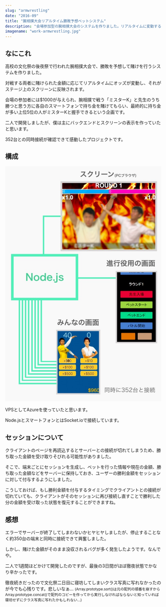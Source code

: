 ```yaml
---
slug: "armwrestling"
date: "2016-09"
title: "腕相撲大会リアルタイム勝敗予想ベットシステム"
description: "会場参加型の腕相撲大会のシステムを作りました。リアルタイムに変動するオッズがスクリーンに反映されます。"
imagename: "work-armwrestling.jpg"
---
```


## なにこれ

高校の文化祭の後夜祭で行われた腕相撲大会で、勝敗を予想して賭けを行うシステムを作りました。

対戦する両者に賭けられた金額に応じてリアルタイムにオッズが変動し、それがステージ上のスクリーンに反映されます。

会場の参加者には$1000が与えられ、腕相撲で戦う「ミスターK」と先生のうち勝つと思う方に各自のスマートフォンで持ち金を賭けてもらい、最終的に持ち金が多い上位5位の人がミスターKと握手できるという企画です。

二人で開発しましたが、僕は主にバックエンドとスクリーンの表示を作っていたと思います。

352台との同時接続が確認できて感動したプロジェクトです。

## 構成

![](../../images/work-armwrestling-overview.jpg)

VPSとしてAzureを使っていたと思います。

Node.jsとスマートフォンとはSocket.ioで接続しています。

## セッションについて

クライアントのページを再読込するとサーバーとの接続が切れてしまうため、勝ち取った金額を受け取りそびれる可能性がありました。

そこで、端末ごとにセッションを生成し、ベットを行った情報や現在の金額、勝ち取った金額などをサーバーに保持しておき、ユーザーの勝利金額をセッションに対して付与するようにしました。

こうしておけば、もし勝利金額を付与するタイミングでクライアントとの接続が切れていても、クライアントがそのセッションに再び接続し直すことで勝利した分の金額を受け取った状態を復元することができますね。

## 感想

エラーでサーバーが終了してしまわないかヒヤヒヤしましたが、停止することなく約350台の端末と同時に接続できて興奮しました。

しかし、賭けた金額がそのまま没収されるバグが多く発生したようです。なんでや。

二人で1週間ほどかけて開発したのですが、最後の3日間がほぼ徹夜状態でかなり辛かったです。

徹夜続きだったので文化祭二日目に寝坊してしまいクラス写真に写れなかったのが今でも心残りです。悲しいなぁ… <small>(Array.prototype.sort()は元の配列の順番を崩すからArray.prototype.concat()で配列のコピーを作ってから実行しなければならないと知っていれば寝坊せずにクラス写真に写れたかもしれない…)</small>
